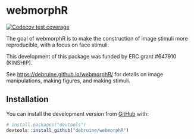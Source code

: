 
<!-- README.md is generated from README.Rmd. Please edit that file -->

# webmorphR

<!-- badges: start -->

[![Codecov test
coverage](https://codecov.io/gh/debruine/webmorphR/branch/master/graph/badge.svg)](https://codecov.io/gh/debruine/webmorphR?branch=master)
<!-- badges: end -->

The goal of webmorphR is to make the construction of image stimuli more
reproducible, with a focus on face stimuli.

This development of this package was funded by ERC grant \#647910
(KINSHIP).

See <https://debruine.github.io/webmorphR/> for details on image
manipulations, making figures, and making stimuli.

## Installation

You can install the development version from
[GitHub](https://github.com/) with:

``` r
# install.packages("devtools")
devtools::install_github("debruine/webmorphR")
```

